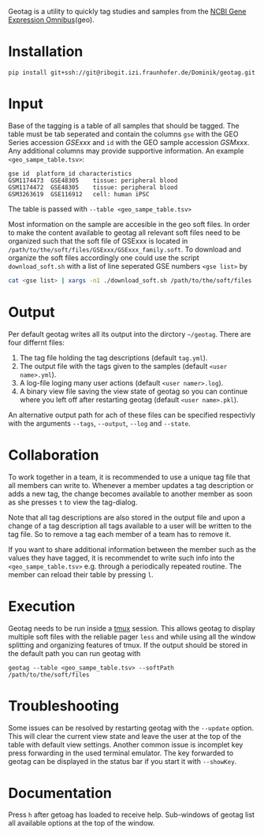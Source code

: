 Geotag is a utility to quickly tag studies and samples from
the [NCBI Gene Expression Omnibus](https://www.ncbi.nlm.nih.gov/geo/)(geo).

# Installation
```
pip install git+ssh://git@ribogit.izi.fraunhofer.de/Dominik/geotag.git
```

# Input

Base of the tagging is a table of all samples that should be tagged. The table
must be tab seperated and contain the columns `gse` with the GEO Series accession
*GSExxx* and `id` with the GEO sample accession *GSMxxx*. Any additional columns
may provide supportive information. An example `<geo_sampe_table.tsv>`:
```tsv
gse	id	platform_id	characteristics
GSM1174473	GSE48305	tissue: peripheral blood
GSM1174472	GSE48305	tissue: peripheral blood
GSM3263619	GSE116912	cell: human iPSC
```
The table is passed with `--table <geo_sampe_table.tsv>`

Most information on the sample are accesible in the geo soft files. In order
to make the content available to geotag all relevant soft files need to
be organized such that the soft file of GSExxx is located in
`/path/to/the/soft/files/GSExxx/GSExxx_family.soft`. To download and
organize the soft files accordingly one could use the script `download_soft.sh`
with a list of line seperated GSE numbers `<gse list>` by
```bash
cat <gse list> | xargs -n1 ./download_soft.sh /path/to/the/soft/files
```

# Output

Per default geotag writes all its output into the dirctory `~/geotag`.
There are four differnt files:
 1. The tag file holding the tag descriptions (default `tag.yml`).
 2. The output file with the tags given to the samples (default `<user name>.yml`).
 3. A log-file loging many user actions (default `<user namer>.log`).
 4. A binary view file saving the view state of geotag so you can continue
    where you left off after restarting geotag (default `<user name>.pkl`).

An alternative output path for ach of these files can be specified
respectivly with the arguments `--tags`, `--output`, `--log` and `--state`.

# Collaboration

To work together in a team, it is recommended to use a unique tag file
that all members can write to.
Whenever a member updates a tag description or
adds a new tag, the change becomes available to another member as soon
as she presses `t` to view the tag-dialog.

Note that all tag descriptions are also stored in the output file and
upon a change of a tag description all tags available to a user
will be written to the tag file. So to remove a tag each member of
a team has to remove it.

If you want to share additional information between the member such
as the values they have tagged, it is recommendet to write such
info into the `<geo_sampe_table.tsv>` e.g. through a periodically
repeated routine. The member can reload their table by pressing `l`.

# Execution

Geotag needs to be run inside a [tmux](https://github.com/tmux/tmux/wiki)
session. This allows geotag to display multiple soft files with
the reliable pager `less` and while using all the window splitting
and organizing features of tmux. If the output should be stored in
the default path you can run geotag with
```
geotag --table <geo_sampe_table.tsv> --softPath /path/to/the/soft/files
```

# Troubleshooting

Some issues can be resolved by restarting geotag with the `--update` option.
This will clear the current view state and leave the user at the top of
the table with default view settings. Another common issue is incomplet
key press forwarding in the used terminal emulator. The key forwarded
to geotag can be displayed in the status bar if you start it with `--showKey`.

# Documentation
Press `h` after getoag has loaded to receive help.
Sub-windows of geotag list all available options at the top of the window.

